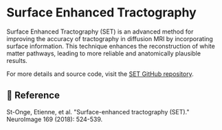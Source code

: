 # Surface Enhanced Tractography

Surface Enhanced Tractography (SET) is an advanced method for improving the accuracy of tractography in diffusion MRI by incorporating surface information. This technique enhances the reconstruction of white matter pathways, leading to more reliable and anatomically plausible results.

For more details and source code, visit the [SET GitHub repository](https://github.com/StongeEtienne/set-nf).

## 📖 Reference

St-Onge, Etienne, et al. "Surface-enhanced tractography (SET)." NeuroImage 169 (2018): 524-539.